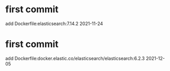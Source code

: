 # first commit
add Dockerfile:elasticsearch:7.14.2 2021-11-24
# first commit
add Dockerfile:docker.elastic.co/elasticsearch/elasticsearch:6.2.3 2021-12-05
